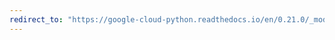 ```yaml
---
redirect_to: "https://google-cloud-python.readthedocs.io/en/0.21.0/_modules/google/cloud/bigtable/row.html"
---
```

